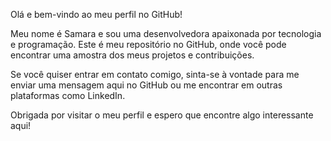 Olá e bem-vindo ao meu perfil no GitHub!

Meu nome é Samara e sou uma desenvolvedora apaixonada por tecnologia e programação. Este é meu repositório no GitHub, onde você pode encontrar uma amostra dos meus projetos e contribuições.

Se você quiser entrar em contato comigo, sinta-se à vontade para me enviar uma mensagem aqui no GitHub ou me encontrar em outras plataformas como LinkedIn.

Obrigada por visitar o meu perfil e espero que encontre algo interessante aqui!
